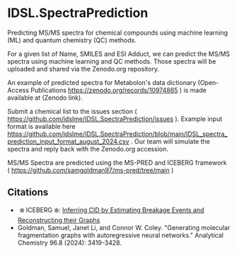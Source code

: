# IDSL.SpectraPrediction

Predicting MS/MS spectra for chemical compounds using machine learning (ML) and quantum chemistry (QC) methods.

For a given list of Name, SMILES and ESI Adduct, we can predict the MS/MS spectra using machine learning and QC methods. Those spectra will be uploaded and shared via the Zenodo.org repository. 

An example of predicted spectra for Metabolon's data dictionary (Open-Access Publications https://zenodo.org/records/10974865 ) is made available at (Zenodo link). 

Submit a chemical list to the issues section ( https://github.com/idslme/IDSL.SpectraPrediction/issues ). Example input format is available here https://github.com/idslme/IDSL.SpectraPrediction/blob/main/IDSL_spectra_prediction_input_format_august_2024.csv . Our team will simulate the spectra and reply back with the Zenodo.org accession. 

MS/MS Spectra are predicted using the MS-PRED and ICEBERG framework ( https://github.com/samgoldman97/ms-pred/tree/main ) 

## Citations

- ️️️️  ❄️ ICEBER️️G ❄️: [Inferring CID by Estimating Breakage Events and Reconstructing their Graphs](http://arxiv.org/abs/2304.13136)
-   Goldman, Samuel, Janet Li, and Connor W. Coley. "Generating molecular fragmentation graphs with autoregressive neural networks." Analytical Chemistry 96.8 (2024): 3419-3428.


